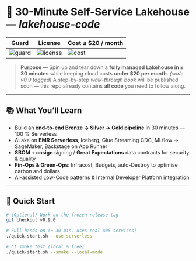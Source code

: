# 🚀 30-Minute Self-Service Lakehouse — *lakehouse-code*

| Guard | License | Cost ≤ $20 / month |
|-------|---------|--------------------|
| ![guard](https://img.shields.io/github/actions/workflow/status/mikieto/lakehouse-code/guard.yml?label=guard&logo=github) | ![license](https://img.shields.io/github/license/mikieto/lakehouse-code?color=blue) | ![cost](https://img.shields.io/badge/monthly_cost-≤%20$20-brightgreen) |

> **Purpose —** Spin up and tear down a **fully managed Lakehouse in ≤ 30 minutes** while keeping cloud costs **under $20 per month**. *(code v0.9 tagged)*
> A step-by-step *walk-through book* will be published soon — this repo already contains **all code** you need to follow along.

---

## 📚 What You’ll Learn

* Build an **end-to-end Bronze → Silver → Gold pipeline** in 30 minutes — 100 % Serverless
* ΔLake on **EMR Serverless**, Iceberg, Glue Streaming CDC, MLflow → SageMaker, Backstage on App Runner
* **SBOM + cosign** signing / **Great Expectations** data contracts for security & quality
* **Fin-Ops & Green-Ops**: Infracost, Budgets, auto-Destroy to optimise carbon and dollars
* AI-assisted Low-Code patterns & Internal Developer Platform integration

---

## 🏃 Quick Start

```bash
# (Optional) Work on the frozen release tag
git checkout v0.9.0

# Full hands-on (≈ 30 min, uses real AWS services)
./quick-start.sh --use-serverless

# CI smoke test (local & free)
./quick-start.sh --smoke --local-mode
```
